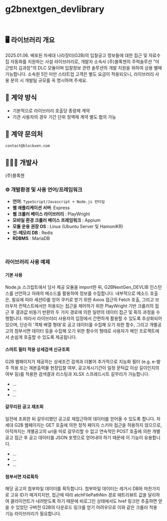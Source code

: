 # g2bnextgen_devlibrary
<br>

## 🖥️ 라이브러리 개요
2025.01.06. 배포된 차세대 나라장터(G2B)의 입찰공고 정보들에 대한 접근 및 자료수집 자동화를 지원하는 사설 라이브러리로, 개발자 소속사 (주)블록젠의 주력솔루션 "야근방지 김과장"의 DLC 모듈이며 입찰정보 관련 솔루션의 개발 지원을 위하여 상용 별매 가능합니다.
소속원 5인 미만 스타트업 고객은 별도 요금이 적용되오니, 라이브러리 사용 문의 시 개발팀 규모를 꼭 명시하여 주세요.

## 🏢 계약 방식
- 기본적으로 라이브러리 호출당 종량제 계약
- 기관 사용자의 경우 기간 단위 정액제 계약 별도 협의 가능

## 📌 계약 문의처
`contact@blockxen.com`

## 🧑‍🤝‍🧑 개발사
(주)블록젠

### ⚙️ 개발환경 및 사용 언어/프레임워크
- **언어**: `TypeScript/Javascript + Node.js 런타임`
- **웹 애플리케이션 서버**: Express
- **웹 크롤러 베이스 라이브러리** : PlayWright
- **모바일 환경 크롤러 베이스 프레임워크** : Appium
- **모듈 운용 권장 OS** : Linux (Ubuntu Server 및 HamoniKR)
- **인-메모리 DB** : Redis
- **RDBMS** : MariaDB
<br>


### 라이브러리 사용 예제

#### 기본 사용
Node.js 스크립트에서 당사 제공 모듈을 import한 뒤, G2BNextGen_DEVLIB 인스턴스를 선언하고 아래의 메소드를 활용하여 정보를 수집합니다.
내부적으로 메소드 호출은, 필요에 따라 세션ID를 얻어 쿠키로 받기 위한 Axios 접근의 Fetch 호출, 그리고 브라우저 컨텍스트에서만 허용되는 접근을 제어하기 위한 PlayWright 기반 크롤러의 접근 후 결과값 비동기 반환의 두 가지 경로에 의한 일련의 데이터 접근 및 획득 과정을 수행합니다. 따라서 라이브러리 사용자의 입장에서 간편하게 활용할 수 있도록 추상화되어 있으며, 단순히 '객체 배열 형태'로 공고 데이터를 수집해 오기 위한 함수, 그리고 개별공고의 첨부서면 데이터 등을 수집해 오기 위한 함수의 형태로 사용자가 메인 프로젝트에서 손쉽게 호출할 수 있도록 제공됩니다.

#### 스마트 필터 적용 상세검색 신규조회
G2B 웹페이지가 제공하는 상세조건 검색과 더불어 추가적으로 지능화 필터 (e.g. e-발주 적용 또는 제본출력물 현장입찰 여부, 공고게시기간이 일정 문턱값 이상 길이인지의 여부 등)를 적용한 검색결과 리스팅과 XLSX 스프레드시트 갈무리가 가능합니다.
- ...
- ...
- ...

#### 갈무리된 공고 재조회
일전에 조회한 뒤 갈무리했던 공고로 재접근하여 데이터를 얻어올 수 있도록 합니다. 차세대 G2B 웹페이지는 GET 호출에 의한 정적 페이지 스키마 접근을 허용하지 않으므로, 아직까지는 개별공고의 url을 따로 갈무리할 수 없고 연속적인 POST 호출에 의한 개별공고 접근 후 공고 데이터를 JSON 포맷으로 얻어내야 하기 때문에 이 기능이 유용합니다.
- ...
- ...
- ...

#### 첨부서면 자료획득
해당 공고의 첨부파일 데이터를 획득합니다. 첨부파일 데이터는 레거시 DB와 마찬가지로 고유 ID가 매겨지지만, 접근에 따라 atchFilePathNm 경로 애트리뷰트 값을 달리하여 클라이언트가 내려받도록 하기 때문에 비로그인 상태에서도 href 링크만 추출하면 얻을 수 있었던 구버전 G2B의 다운로드 링크를 얻기 어려우므로 이와 같은 크롤러 적용 기능 라이브러리가 필요합니다.


